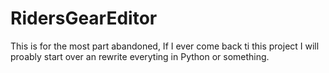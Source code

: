 # RidersGearEditor

This is for the most part abandoned, If I ever come back ti this project I will proably start over an rewrite everyting in Python or something.
